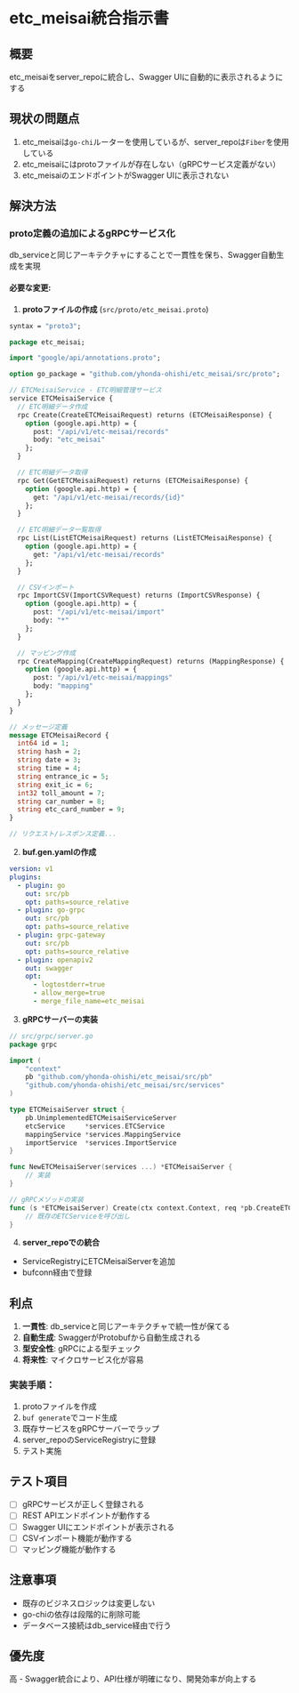 # etc_meisai統合指示書

## 概要
etc_meisaiをserver_repoに統合し、Swagger UIに自動的に表示されるようにする

## 現状の問題点
1. etc_meisaiは`go-chi`ルーターを使用しているが、server_repoは`Fiber`を使用している
2. etc_meisaiにはprotoファイルが存在しない（gRPCサービス定義がない）
3. etc_meisaiのエンドポイントがSwagger UIに表示されない

## 解決方法

### proto定義の追加によるgRPCサービス化
db_serviceと同じアーキテクチャにすることで一貫性を保ち、Swagger自動生成を実現

#### 必要な変更:

1. **protoファイルの作成** (`src/proto/etc_meisai.proto`)
```protobuf
syntax = "proto3";

package etc_meisai;

import "google/api/annotations.proto";

option go_package = "github.com/yhonda-ohishi/etc_meisai/src/proto";

// ETCMeisaiService - ETC明細管理サービス
service ETCMeisaiService {
  // ETC明細データ作成
  rpc Create(CreateETCMeisaiRequest) returns (ETCMeisaiResponse) {
    option (google.api.http) = {
      post: "/api/v1/etc-meisai/records"
      body: "etc_meisai"
    };
  }

  // ETC明細データ取得
  rpc Get(GetETCMeisaiRequest) returns (ETCMeisaiResponse) {
    option (google.api.http) = {
      get: "/api/v1/etc-meisai/records/{id}"
    };
  }

  // ETC明細データ一覧取得
  rpc List(ListETCMeisaiRequest) returns (ListETCMeisaiResponse) {
    option (google.api.http) = {
      get: "/api/v1/etc-meisai/records"
    };
  }

  // CSVインポート
  rpc ImportCSV(ImportCSVRequest) returns (ImportCSVResponse) {
    option (google.api.http) = {
      post: "/api/v1/etc-meisai/import"
      body: "*"
    };
  }

  // マッピング作成
  rpc CreateMapping(CreateMappingRequest) returns (MappingResponse) {
    option (google.api.http) = {
      post: "/api/v1/etc-meisai/mappings"
      body: "mapping"
    };
  }
}

// メッセージ定義
message ETCMeisaiRecord {
  int64 id = 1;
  string hash = 2;
  string date = 3;
  string time = 4;
  string entrance_ic = 5;
  string exit_ic = 6;
  int32 toll_amount = 7;
  string car_number = 8;
  string etc_card_number = 9;
}

// リクエスト/レスポンス定義...
```

2. **buf.gen.yamlの作成**
```yaml
version: v1
plugins:
  - plugin: go
    out: src/pb
    opt: paths=source_relative
  - plugin: go-grpc
    out: src/pb
    opt: paths=source_relative
  - plugin: grpc-gateway
    out: src/pb
    opt: paths=source_relative
  - plugin: openapiv2
    out: swagger
    opt:
      - logtostderr=true
      - allow_merge=true
      - merge_file_name=etc_meisai
```

3. **gRPCサーバーの実装**
```go
// src/grpc/server.go
package grpc

import (
    "context"
    pb "github.com/yhonda-ohishi/etc_meisai/src/pb"
    "github.com/yhonda-ohishi/etc_meisai/src/services"
)

type ETCMeisaiServer struct {
    pb.UnimplementedETCMeisaiServiceServer
    etcService     *services.ETCService
    mappingService *services.MappingService
    importService  *services.ImportService
}

func NewETCMeisaiServer(services ...) *ETCMeisaiServer {
    // 実装
}

// gRPCメソッドの実装
func (s *ETCMeisaiServer) Create(ctx context.Context, req *pb.CreateETCMeisaiRequest) (*pb.ETCMeisaiResponse, error) {
    // 既存のETCServiceを呼び出し
}
```

4. **server_repoでの統合**
- ServiceRegistryにETCMeisaiServerを追加
- bufconn経由で登録

## 利点
1. **一貫性**: db_serviceと同じアーキテクチャで統一性が保てる
2. **自動生成**: SwaggerがProtobufから自動生成される
3. **型安全性**: gRPCによる型チェック
4. **将来性**: マイクロサービス化が容易

### 実装手順：
1. protoファイルを作成
2. `buf generate`でコード生成
3. 既存サービスをgRPCサーバーでラップ
4. server_repoのServiceRegistryに登録
5. テスト実施

## テスト項目
- [ ] gRPCサービスが正しく登録される
- [ ] REST APIエンドポイントが動作する
- [ ] Swagger UIにエンドポイントが表示される
- [ ] CSVインポート機能が動作する
- [ ] マッピング機能が動作する

## 注意事項
- 既存のビジネスロジックは変更しない
- go-chiの依存は段階的に削除可能
- データベース接続はdb_service経由で行う

## 優先度
高 - Swagger統合により、API仕様が明確になり、開発効率が向上する
